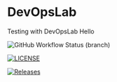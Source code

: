 # DevOpsLab
Testing with DevOpsLab
Hello

![GitHub Workflow Status (branch)](https://img.shields.io/github/actions/workflow/status/phyozawaung005/DevOpsLab/main.yml?branch=master)

[![LICENSE](https://img.shields.io/github/license/phyozawaung005/sem.svg?style=flat-square)](https://github.com/phyozawaung005/sem/blob/master/LICENSE)

[![Releases](https://img.shields.io/github/release/phyozawaung005/sem/all.svg?style=flat-square)](https://github.com/phyozawaung005/sem/releases)